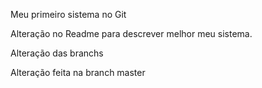 
Meu primeiro sistema no Git

Alteração no Readme para descrever melhor meu sistema.

Alteração das branchs

Alteração feita na branch master
